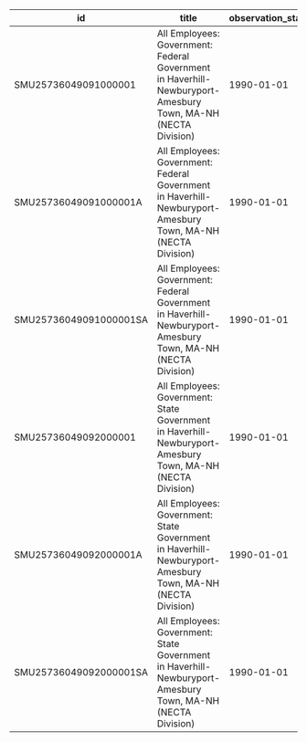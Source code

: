 | id                     | title                                                                                                        | observation_start   | observation_end   |
|------------------------|--------------------------------------------------------------------------------------------------------------|---------------------|-------------------|
| SMU25736049091000001   | All Employees: Government: Federal Government in Haverhill-Newburyport-Amesbury Town, MA-NH (NECTA Division) | 1990-01-01          | 2022-11-01        |
| SMU25736049091000001A  | All Employees: Government: Federal Government in Haverhill-Newburyport-Amesbury Town, MA-NH (NECTA Division) | 1990-01-01          | 2021-01-01        |
| SMU25736049091000001SA | All Employees: Government: Federal Government in Haverhill-Newburyport-Amesbury Town, MA-NH (NECTA Division) | 1990-01-01          | 2022-11-01        |
| SMU25736049092000001   | All Employees: Government: State Government in Haverhill-Newburyport-Amesbury Town, MA-NH (NECTA Division)   | 1990-01-01          | 2022-11-01        |
| SMU25736049092000001A  | All Employees: Government: State Government in Haverhill-Newburyport-Amesbury Town, MA-NH (NECTA Division)   | 1990-01-01          | 2021-01-01        |
| SMU25736049092000001SA | All Employees: Government: State Government in Haverhill-Newburyport-Amesbury Town, MA-NH (NECTA Division)   | 1990-01-01          | 2022-11-01        |